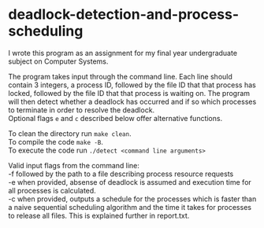 # deadlock-detection-and-process-scheduling

I wrote this program as an assignment for my final year undergraduate subject on Computer Systems.

The program takes input through the command line. Each line should contain 3 integers, a process ID, followed by the file ID that that process has locked, followed by the file 
ID that that process is waiting on. The program will then detect whether a deadlock has occurred and if so which processes to terminate in order to resolve the deadlock.   
Optional flags `e` and `c` described below offer alternative functions. 

To clean the directory run `make clean`.  
To compile the code `make -B`.  
To execute the code run `./detect <command line arguments>`  
  
Valid input flags from the command line:  
  -f followed by the path to a file describing process resource requests  
  -e when provided, absense of deadlock is assumed and execution time for all processes is calculated.  
  -c when provided, outputs a schedule for the processes which is faster than a naive sequential scheduling algorithm and the time it takes for processes to release all files.   This is explained further in report.txt.
